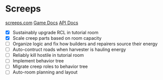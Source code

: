 # Screeps

[screeps.com](screeps.com)
[Game Docs](https://docs.screeps.com)
[API Docs](https://docs.screeps.com/api)

- [x] Sustainably upgrade RCL in tutorial room
- [x] Scale creep parts based on room capacity
- [ ] Organize logic and fix how builders and repairers source their energy
- [ ] Auto-contruct roads when harvester is hauling energy 
- [ ] Reliably kill hostile in tutorial room
- [ ] Implement behavior tree 
- [ ] Migrate creep roles to behavior tree
- [ ] Auto-room planning and layout